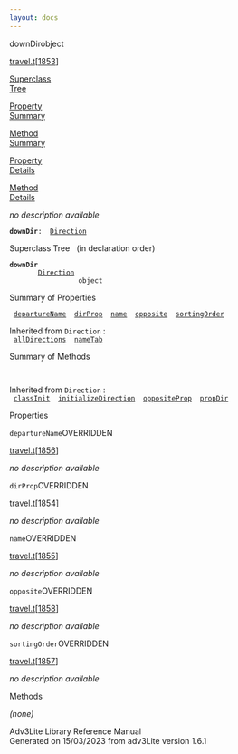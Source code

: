 ```yaml
---
layout: docs
---
```

<span class="title">downDir</span><span class="type">object</span>

[travel.t](../file/travel.t.html)\[[1853](../source/travel.t.html#1853)\]

[Superclass  
Tree](#_SuperClassTree_)

[Property  
Summary](#_PropSummary_)

[Method  
Summary](#_MethodSummary_)

[Property  
Details](#_Properties_)

[Method  
Details](#_Methods_)

<div class="fdesc">

*no description available*

**`downDir`**` :   `[`Direction`](../object/Direction.html)

</div>

<span id="_SuperClassTree_"></span>

<div class="mjhd">

<span class="hdln">Superclass Tree</span>   (in declaration order)

</div>

**`downDir`**  
`         `[`Direction`](../object/Direction.html)  
`                 object`  
<span id="_PropSummary_"></span>

<div class="mjhd">

<span class="hdln">Summary of Properties</span>  

</div>

` `[`departureName`](#departureName)`  `[`dirProp`](#dirProp)`  `[`name`](#name)`  `[`opposite`](#opposite)`  `[`sortingOrder`](#sortingOrder)`  `

Inherited from `Direction` :  
` `[`allDirections`](../object/Direction.html#allDirections)`  `[`nameTab`](../object/Direction.html#nameTab)`  `

<span id="_MethodSummary_"></span>

<div class="mjhd">

<span class="hdln">Summary of Methods</span>  

</div>

` `

Inherited from `Direction` :  
` `[`classInit`](../object/Direction.html#classInit)`  `[`initializeDirection`](../object/Direction.html#initializeDirection)`  `[`oppositeProp`](../object/Direction.html#oppositeProp)`  `[`propDir`](../object/Direction.html#propDir)`  `

<span id="_Properties_"></span>

<div class="mjhd">

<span class="hdln">Properties</span>  

</div>

<span id="departureName"></span>

`departureName`<span class="rem">OVERRIDDEN</span>

[travel.t](../file/travel.t.html)\[[1856](../source/travel.t.html#1856)\]

<div class="desc">

*no description available*

</div>

<span id="dirProp"></span>

`dirProp`<span class="rem">OVERRIDDEN</span>

[travel.t](../file/travel.t.html)\[[1854](../source/travel.t.html#1854)\]

<div class="desc">

*no description available*

</div>

<span id="name"></span>

`name`<span class="rem">OVERRIDDEN</span>

[travel.t](../file/travel.t.html)\[[1855](../source/travel.t.html#1855)\]

<div class="desc">

*no description available*

</div>

<span id="opposite"></span>

`opposite`<span class="rem">OVERRIDDEN</span>

[travel.t](../file/travel.t.html)\[[1858](../source/travel.t.html#1858)\]

<div class="desc">

*no description available*

</div>

<span id="sortingOrder"></span>

`sortingOrder`<span class="rem">OVERRIDDEN</span>

[travel.t](../file/travel.t.html)\[[1857](../source/travel.t.html#1857)\]

<div class="desc">

*no description available*

</div>

<span id="_Methods_"></span>

<div class="mjhd">

<span class="hdln">Methods</span>  

</div>

*(none)*

<div class="ftr">

Adv3Lite Library Reference Manual  
Generated on 15/03/2023 from adv3Lite version 1.6.1

</div>
